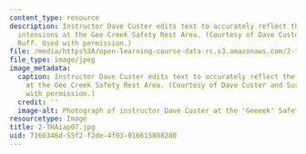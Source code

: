 ```yaml
---
content_type: resource
description: Instructor Dave Custer edits text to accurately reflect the author's
  intensions at the Gee Creek Safety Rest Area. (Courtesy of Dave Custer and Susan
  Ruff. Used with permission.)
file: /media/https%3A/open-learning-course-data-rc.s3.amazonaws.com/2-tha-undergraduate-thesis-for-course-2-a-january-iap-2007/7160346d55f2f2de4f03016615898280_2-THAiap07.jpg
file_type: image/jpeg
image_metadata:
  caption: Instructor Dave Custer edits text to accurately reflect the author's intentions
    at the Gee Creek Safety Rest Area. (Courtesy of Dave Custer and Susan Ruff. Used
    with permission.)
  credit: ''
  image-alt: Photograph of instructor Dave Custer at the 'Geeeek' Safety Area.
resourcetype: Image
title: 2-THAiap07.jpg
uid: 7160346d-55f2-f2de-4f03-016615898280
---
```

